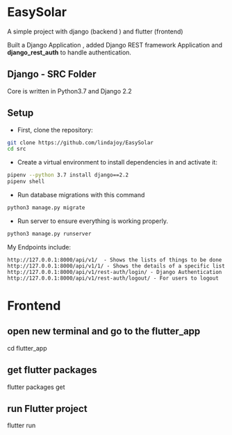 # EasySolar
A simple project with django (backend ) and flutter (frontend)

Built a Django Application , added Django REST framework Application and <b>django_rest_auth</b> to handle authentication.

## Django - SRC Folder
Core is written in Python3.7 and Django 2.2

## Setup

* First, clone the repository:

```sh
git clone https://github.com/lindajoy/EasySolar
cd src
```

* Create a virtual environment to install dependencies in and activate it:


```sh
pipenv --python 3.7 install django==2.2
pipenv shell
```


* Run database migrations with this command

```sh
python3 manage.py migrate
```

* Run server to ensure everything is working properly.

```sh
python3 manage.py runserver
```
My Endpoints include:
```
http://127.0.0.1:8000/api/v1/  - Shows the lists of things to be done
http://127.0.0.1:8000/api/v1/1/ - Shows the details of a specific list
http://127.0.0.1:8000/api/v1/rest-auth/login/ - Django Authentication
http://127.0.0.1:8000/api/v1/rest-auth/logout/ - For users to logout
```
# Frontend

## open new terminal and go to the flutter_app
cd flutter_app
## get flutter packages
flutter packages get
## run Flutter project
flutter run
```
